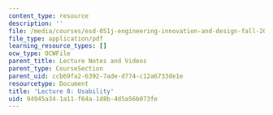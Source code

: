 ```yaml
---
content_type: resource
description: ''
file: /media/courses/esd-051j-engineering-innovation-and-design-fall-2012/94945a341a11f64a1d8b4d5a56b073fe_MITESD_051JF12_Lec08.pdf
file_type: application/pdf
learning_resource_types: []
ocw_type: OCWFile
parent_title: Lecture Notes and Videos
parent_type: CourseSection
parent_uid: ccb69fa2-6392-7ade-d774-c12a6733de1e
resourcetype: Document
title: 'Lecture 8: Usability'
uid: 94945a34-1a11-f64a-1d8b-4d5a56b073fe
---
```

